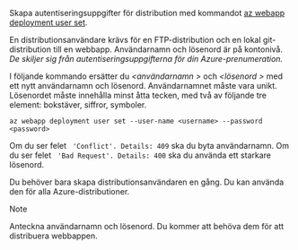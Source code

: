 Skapa autentiseringsuppgifter för distribution med kommandot [az webapp deployment user set](/cli/azure/webapp/deployment/user#set).

En distributionsanvändare krävs för en FTP-distribution och en lokal git-distribution till en webbapp. Användarnamn och lösenord är på kontonivå. _De skiljer sig från autentiseringsuppgifterna för din Azure-prenumeration._

I följande kommando ersätter du  *\<användarnamn >* och  *\<lösenord >* med ett nytt användarnamn och lösenord. Användarnamnet måste vara unikt. Lösenordet måste innehålla minst åtta tecken, med två av följande tre element: bokstäver, siffror, symboler. 

```azurecli-interactive
az webapp deployment user set --user-name <username> --password <password>
```

Om du ser felet ` 'Conflict'. Details: 409` ska du byta användarnamn. Om du ser felet ` 'Bad Request'. Details: 400` ska du använda ett starkare lösenord.

Du behöver bara skapa distributionsanvändaren en gång. Du kan använda den för alla Azure-distributioner.

> [!NOTE]
> Anteckna användarnamn och lösenord. Du kommer att behöva dem för att distribuera webbappen.
>
>